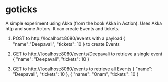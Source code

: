 # goticks
A simple experiment using Akka (from the book Akka in Action). Uses Akka http and some Actors. It can create Events and tickets.
1. POST to http://localhost:8080/events with a payload
{
  "name":"Deepavali",
  "tickets": 10
}
to create Events

2. GET to http://localhost:8080/events/Deepavali to retrieve a single event
{
"name": "Deepavali",
"tickets": 10
}

3. GET to http://localhost:8080/events to retrieve all Events
{
"name": "Deepavali",
"tickets": 10
},
  {
"name": "Onam",
"tickets": 10
}

